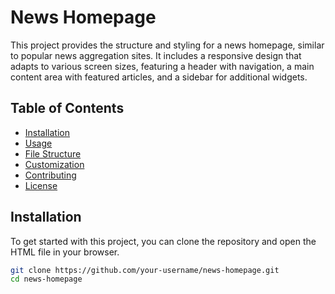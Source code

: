 # News Homepage

This project provides the structure and styling for a news homepage, similar to popular news aggregation sites. It includes a responsive design that adapts to various screen sizes, featuring a header with navigation, a main content area with featured articles, and a sidebar for additional widgets.

## Table of Contents

- [Installation](#installation)
- [Usage](#usage)
- [File Structure](#file-structure)
- [Customization](#customization)
- [Contributing](#contributing)
- [License](#license)

## Installation

To get started with this project, you can clone the repository and open the HTML file in your browser.

```bash
git clone https://github.com/your-username/news-homepage.git
cd news-homepage
